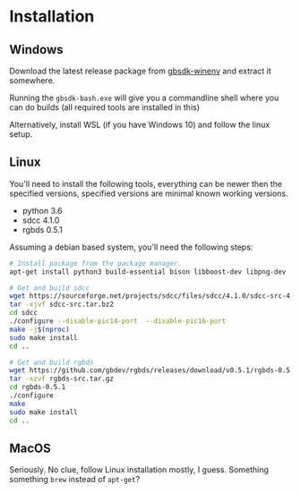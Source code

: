 # Installation

## Windows

Download the latest release package from [gbsdk-winenv](https://github.com/daid/gbsdk-winenv/releases) and extract it somewhere.

Running the `gbsdk-bash.exe` will give you a commandline shell where you can do builds (all required tools are installed in this)

Alternatively, install WSL (if you have Windows 10) and follow the linux setup.

## Linux

You'll need to install the following tools, everything can be newer then the specified versions, specified versions are minimal known working versions.
* python 3.6
* sdcc 4.1.0
* rgbds 0.5.1

Assuming a debian based system, you'll need the following steps:

```sh
# Install package from the package manager
apt-get install python3 build-essential bison libboost-dev libpng-dev

# Get and build sdcc
wget https://sourceforge.net/projects/sdcc/files/sdcc/4.1.0/sdcc-src-4.1.0.tar.bz2/download -O sdcc-src.tar.bz2
tar -xjvf sdcc-src.tar.bz2
cd sdcc
./configure --disable-pic14-port  --disable-pic16-port
make -j$(nproc)
sudo make install
cd ..

# Get and build rgbds
wget https://github.com/gbdev/rgbds/releases/download/v0.5.1/rgbds-0.5.1.tar.gz -O rgbds-src.tar.gz
tar -xzvf rgbds-src.tar.gz
cd rgbds-0.5.1
./configure
make
sudo make install
cd ..

```

## MacOS

Seriously. No clue, follow Linux installation mostly, I guess. Something something `brew` instead of `apt-get`?
